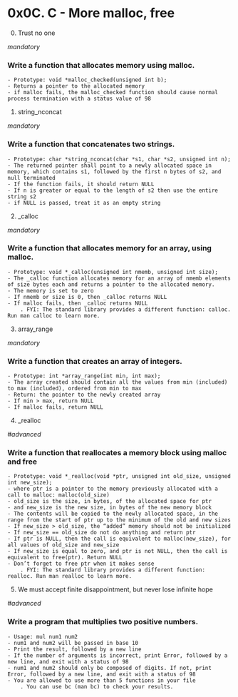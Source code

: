# 0x0C. C - More malloc, free

0. Trust no one

_mandatory_
### Write a function that allocates memory using malloc.

	- Prototype: void *malloc_checked(unsigned int b);
	- Returns a pointer to the allocated memory
	- if malloc fails, the malloc_checked function should cause normal process termination with a status value of 98


1. string_nconcat

_mandatory_
### Write a function that concatenates two strings.

	- Prototype: char *string_nconcat(char *s1, char *s2, unsigned int n);
	- The returned pointer shall point to a newly allocated space in memory, which contains s1, followed by the first n bytes of s2, and null terminated
	- If the function fails, it should return NULL
	- If n is greater or equal to the length of s2 then use the entire string s2
	- if NULL is passed, treat it as an empty string


2. _calloc

_mandatory_
### Write a function that allocates memory for an array, using malloc.

	- Prototype: void *_calloc(unsigned int nmemb, unsigned int size);
	- The _calloc function allocates memory for an array of nmemb elements of size bytes each and returns a pointer to the allocated memory.
	- The memory is set to zero
	- If nmemb or size is 0, then _calloc returns NULL
	- If malloc fails, then _calloc returns NULL
		. FYI: The standard library provides a different function: calloc. Run man calloc to learn more.

3. array_range

_mandatory_
### Write a function that creates an array of integers.

	- Prototype: int *array_range(int min, int max);
	- The array created should contain all the values from min (included) to max (included), ordered from min to max
	- Return: the pointer to the newly created array
	- If min > max, return NULL
	- If malloc fails, return NULL

4. _realloc

_#advanced_
### Write a function that reallocates a memory block using malloc and free

	- Prototype: void *_realloc(void *ptr, unsigned int old_size, unsigned int new_size);
	- where ptr is a pointer to the memory previously allocated with a call to malloc: malloc(old_size)
	- old_size is the size, in bytes, of the allocated space for ptr
	- and new_size is the new size, in bytes of the new memory block
	- The contents will be copied to the newly allocated space, in the range from the start of ptr up to the minimum of the old and new sizes
	- If new_size > old_size, the “added” memory should not be initialized
	- If new_size == old_size do not do anything and return ptr
	- If ptr is NULL, then the call is equivalent to malloc(new_size), for all values of old_size and new_size
	- If new_size is equal to zero, and ptr is not NULL, then the call is equivalent to free(ptr). Return NULL
	- Don’t forget to free ptr when it makes sense
		. FYI: The standard library provides a different function: realloc. Run man realloc to learn more.


5. We must accept finite disappointment, but never lose infinite hope

_#advanced_
### Write a program that multiplies two positive numbers.

	- Usage: mul num1 num2
	- num1 and num2 will be passed in base 10
	- Print the result, followed by a new line
	- If the number of arguments is incorrect, print Error, followed by a new line, and exit with a status of 98
	- num1 and num2 should only be composed of digits. If not, print Error, followed by a new line, and exit with a status of 98
	- You are allowed to use more than 5 functions in your file
		. You can use bc (man bc) to check your results.

